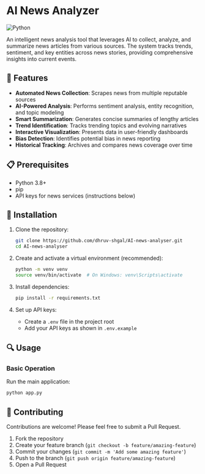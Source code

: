 # AI News Analyzer

![Python](https://img.shields.io/badge/python-3.8%2B-blue.svg)

An intelligent news analysis tool that leverages AI to collect, analyze, and summarize news articles from various sources. The system tracks trends, sentiment, and key entities across news stories, providing comprehensive insights into current events.

## 🚀 Features

- **Automated News Collection**: Scrapes news from multiple reputable sources
- **AI-Powered Analysis**: Performs sentiment analysis, entity recognition, and topic modeling
- **Smart Summarization**: Generates concise summaries of lengthy articles
- **Trend Identification**: Tracks trending topics and evolving narratives
- **Interactive Visualization**: Presents data in user-friendly dashboards
- **Bias Detection**: Identifies potential bias in news reporting
- **Historical Tracking**: Archives and compares news coverage over time

## 📋 Prerequisites

- Python 3.8+
- pip
- API keys for news services (instructions below)

## 🔧 Installation

1. Clone the repository:
   ```bash
   git clone https://github.com/dhruv-shgal/AI-news-analyser.git
   cd AI-news-analyser
   ```

2. Create and activate a virtual environment (recommended):
   ```bash
   python -m venv venv
   source venv/bin/activate  # On Windows: venv\Scripts\activate
   ```

3. Install dependencies:
   ```bash
   pip install -r requirements.txt
   ```

4. Set up API keys:
   - Create a `.env` file in the project root
   - Add your API keys as shown in `.env.example`

## 🔍 Usage

### Basic Operation

Run the main application:
```bash
python app.py
```

## 🤝 Contributing

Contributions are welcome! Please feel free to submit a Pull Request.

1. Fork the repository
2. Create your feature branch (`git checkout -b feature/amazing-feature`)
3. Commit your changes (`git commit -m 'Add some amazing feature'`)
4. Push to the branch (`git push origin feature/amazing-feature`)
5. Open a Pull Request

